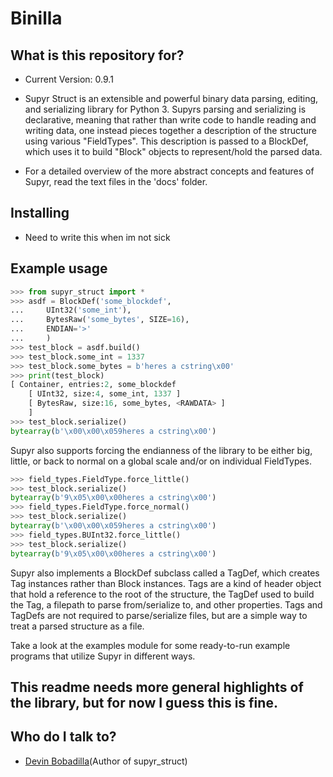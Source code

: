# Binilla

## What is this repository for?

* Current Version: 0.9.1

* Supyr Struct is an extensible and powerful binary data parsing, editing, and serializing library for Python 3. Supyrs parsing and serializing is declarative, meaning that rather than write code to handle reading and writing data, one instead pieces together a description of the structure using various "FieldTypes". This description is passed to a BlockDef, which uses it to build "Block" objects to represent/hold the parsed data.

* For a detailed overview of the more abstract concepts and features of Supyr, read the text files in the 'docs' folder.

## Installing
* Need to write this when im not sick


## Example usage

```python
>>> from supyr_struct import *
>>> asdf = BlockDef('some_blockdef',
...     UInt32('some_int'),
...     BytesRaw('some_bytes', SIZE=16),
...     ENDIAN='>'
...     )
>>> test_block = asdf.build()
>>> test_block.some_int = 1337
>>> test_block.some_bytes = b'heres a cstring\x00'
>>> print(test_block)
[ Container, entries:2, some_blockdef
    [ UInt32, size:4, some_int, 1337 ]
    [ BytesRaw, size:16, some_bytes, <RAWDATA> ]
    ]
>>> test_block.serialize()
bytearray(b'\x00\x00\x059heres a cstring\x00')
```

Supyr also supports forcing the endianness of the library to be either big, little, or back to normal on a global scale and/or on individual FieldTypes.

```python
>>> field_types.FieldType.force_little()
>>> test_block.serialize()
bytearray(b'9\x05\x00\x00heres a cstring\x00')
>>> field_types.FieldType.force_normal()
>>> test_block.serialize()
bytearray(b'\x00\x00\x059heres a cstring\x00')
>>> field_types.BUInt32.force_little()
>>> test_block.serialize()
bytearray(b'9\x05\x00\x00heres a cstring\x00')
```

Supyr also implements a BlockDef subclass called a TagDef, which creates Tag instances rather than Block instances. Tags are a kind of header object that hold a reference to the root of the structure, the TagDef used to build the Tag, a filepath to parse from/serialize to, and other properties. Tags and TagDefs are not required to parse/serialize files, but are a simple way to treat a parsed structure as a file.

Take a look at the examples module for some ready-to-run example programs that utilize Supyr in different ways.

This readme needs more general highlights of the library, but for now I guess this is fine.
-

## Who do I talk to?

* [Devin Bobadilla](mosesbobadilla@gmail.com)(Author of supyr_struct)